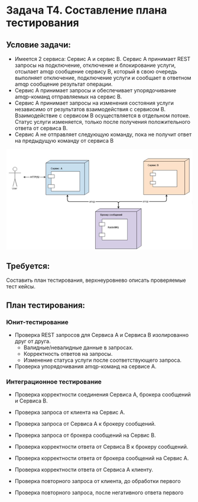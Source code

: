 # Задача T4. Составление плана тестирования

## Условие задачи:
- Имеется 2 сервиса: Cервис А и сервис B. Cервис А принимает REST запросы на подключение, отключение и блокирование 
услуги, отсылает amqp сообщение сервису B, который в свою очередь выполняет отключение, подключение услуги и сообщает 
в ответном amqp сообщение результат операции.
- Сервис А принимает запросы и обеспечивает упорядочивание amqp-команд отправляемых на сервис В.
- Cервис А принимает запросы на изменения состояния услуги независимо от результатов взаимодействия с сервисом В. 
Взаимодействие с сервисом B осуществляется в отдельном потоке. Статус услуги изменяется, только после получения 
положительного ответа от сервиса В.
- Сервис А не отправляет следующую команду, пока не получит ответ на предыдущую команду от сервиса B

![img.png](attachments/img_1.png)

## Требуется:
Составить план тестирования, верхнеуровнево описать проверяемые тест кейсы.


## План тестирования:

### Юнит-тестирование
- Проверка REST запросов для Сервиса A и Сервиса B изолированно друг от друга.
  - Валидные/невалидные данные в запросах.
  - Корректность ответов на запросы.
  - Изменение статуса услуги после соответствующего запроса.
- Проверка упорядочивания amqp-команд на сервисе A.


### Интеграционное тестирование
- Проверка корректности соединения Сервиса А, брокера сообщений и Сервиса В.


- Проверка запроса от клиента на Сервис А.
- Проверка запроса от Сервиса А к брокеру сообщений.
- Проверка запроса от брокера сообщений на Сервис В.


- Проверка корректности ответа от Сервиса B к брокеру сообщений.
- Проверка корректности ответа от брокера сообщений на Сервис А.
- Проверка корректности ответа от Сервиса А клиенту.


- Проверка повторного запроса от клиента, до обработки первого
- Проверка повторного запроса, после негативного ответа первого
